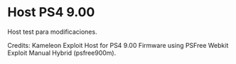 # Host PS4 9.00

Host test para modificaciones.

Credits:
Kameleon Exploit Host for PS4 9.00 Firmware using PSFree Webkit Exploit Manual Hybrid (psfree900m).
